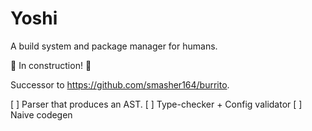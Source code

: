 # Yoshi

A build system and package manager for humans.

🚧 In construction! 🚧

Successor to https://github.com/smasher164/burrito.

[ ] Parser that produces an AST.
[ ] Type-checker + Config validator
[ ] Naive codegen